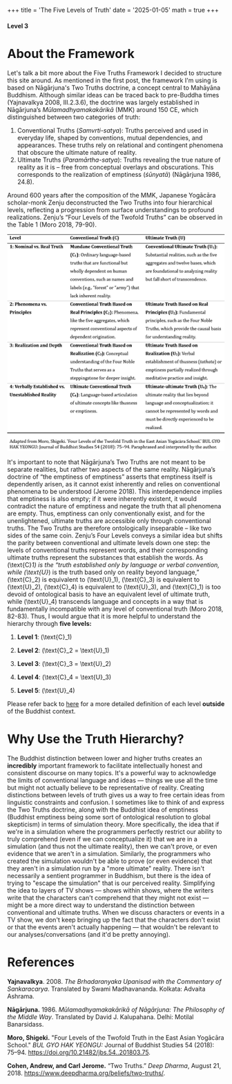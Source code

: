+++
title = 'The Five Levels of Truth'
date = '2025-01-05'
math = true
+++
#### Level 3

# About the Framework
Let's talk a bit more about the Five Truths Framework I decided to structure this site around. As mentioned in the first post, the framework I'm using is based on Nāgārjuna's Two Truths doctrine, a concept central to Mahāyāna  Buddhism. Although similar ideas can be traced back to pre-Buddha times (Yajnavalkya 2008, III.2.3.6), the doctrine was largely established in Nāgārjuna’s *Mūlamadhyamakakārikā* (MMK) around 150 CE, which distinguished between two categories of truth:
1.	Conventional Truths (*Samvrti-satya*): Truths perceived and used in everyday life, shaped by conventions, mutual dependencies, and appearances. These truths rely on relational and contingent phenomena that obscure the ultimate nature of reality.
2.	Ultimate Truths (*Paramārtha-satya*): Truths revealing the true nature of reality as it is – free from conceptual overlays and obscurations. This corresponds to the realization of emptiness (*śūnyatā*) (Nāgārjuna 1986, 24.8).

Around 600 years after the composition of the MMK, Japanese Yogācāra scholar-monk Zenju deconstructed the Two Truths into four hierarchical levels, reflecting a progression from surface understandings to profound realizations. Zenju’s “Four Levels of the Twofold Truths” can be observed in the Table 1 (Moro 2018, 79-90).

![Image alt](images/four_levels_of_truth.png)

It's important to note that Nāgārjuna’s Two Truths are not meant to be separate realities, but rather two aspects of the same reality. Nāgārjuna’s doctrine of “the emptiness of emptiness” asserts that emptiness itself is dependently arisen, as it cannot exist inherently and relies on conventional phenomena to be understood (Jerome 2018). This interdependence implies that emptiness is also empty; if it were inherently existent, it would contradict the nature of emptiness and negate the truth that all phenomena are empty. Thus, emptiness can only conventionally exist, and for the unenlightened, ultimate truths are accessible only through conventional truths. The Two Truths are therefore ontologically inseparable – like two sides of the same coin. Zenju’s Four Levels conveys a similar idea but shifts the parity between conventional and ultimate levels down one step: the levels of conventional truths represent words, and their corresponding ultimate truths represent the substances that establish the words. As \(\text{C}_1\) is the “truth established only by language or verbal convention, while \(\text{U}_\) is the truth based only on reality beyond language,” \(\text{C}_2\) is equivalent to \(\text{U}_1\), \(\text{C}_3\) is equivalent to \(\text{U}_2\), \(\text{C}_4\) is equivalent to \(\text{U}_3\), and \(\text{C}_1\) is too devoid of ontological basis to have an equivalent level of ultimate truth, while \(\text{U}_4\) transcends language and concepts in a way that is fundamentally incompatible with any level of conventional truth (Moro 2018, 82-83). Thus, I would argue that it is more helpful to understand the hierarchy through **five levels:**

1. **Level 1**: \(\text{C}_1\)

2. **Level 2**: \(\text{C}_2 = \text{U}_1\)
3. **Level 3**: \(\text{C}_3 = \text{U}_2\)
4. **Level 4**: \(\text{C}_4 = \text{U}_3\)
5. **Level 5**: \(\text{U}_4\)

Please refer back to [here](https://maliknyc.github.io/karmagambler.github.io/posts/test-post/) for a more detailed definition of each level **outside** of the Buddhist context.

# Why Use the Truth Hierarchy?
The Buddhist distinction between lower and higher truths creates an **incredibly** important framework to facilitate intellectually honest and consistent discourse on many topics. It's a powerful way to acknowledge the limits of conventional language and ideas &mdash; things we use all the time but might not actually believe to be representative of reality. Creating distinctions between levels of truth gives us a way to free certain ideas from linguistic constraints and confusion. I sometimes like to think of and express the Two Truths doctrine, along with the Buddhist idea of emptiness (Buddhist emptiness being some sort of ontological resolution to global skepticism) in terms of simulation theory. More specifically, the idea that if we're in a simulation where the programmers perfectly restrict our ability to truly comprehend (even if we can conceptualize it) that we are in a simulation (and thus not the ultimate reality), then we can't prove, or even evidence that we aren't in a simulation. Similarly, the programmers who created the simulation wouldn't be able to prove (or even evidence) that they aren't in a simulation run by a "more ultimate" reality. There isn't necessarily a sentient programmer in Buddhism, but there is the idea of trying to "escape the simulation" that is our perceived reality. Simplifying the idea to layers of TV shows &mdash; shows within shows, where the writers write that the characters can't comprehend that they might not exist &mdash; might be a more direct way to understand the distinction between conventional and ultimate truths. When we discuss characters or events in a TV show, we don't keep bringing up the fact that the characters don't exist or that the events aren't actually happening &mdash; that wouldn't be relevant to our analyses/conversations (and it'd be pretty annoying).

# References
**Yajnavalkya**. 2008. *The Brhadaranyaka Upanisad with the Commentary of Sankaracarya*. Translated by Swami Madhavananda. Kolkata: Advaita Ashrama.

**Nāgārjuna.** 1986. *Mūlamadhyamakakārikā of Nāgārjuna: The Philosophy of the Middle Way*. Translated by David J. Kalupahana. Delhi: Motilal Banarsidass.

**Moro, Shigeki.** "Four Levels of the Twofold Truth in the East Asian Yogācāra School." *BUL GYO HAK YEONGU:* Journal of Buddhist Studies 54 (2018): 75–94. https://doi.org/10.21482/jbs.54..201803.75.

**Cohen, Andrew, and Carl Jerome.** “Two Truths.” *Deep Dharma*, August 21, 2018. https://www.deepdharma.org/beliefs/two-truths/.